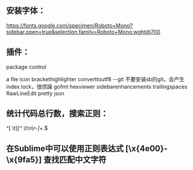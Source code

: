 ## 安装字体：
https://fonts.google.com/specimen/Roboto+Mono?sidebar.open=true&selection.family=Roboto+Mono:wght@700

## 插件：
package control

a file icon
brackethighlighter
converttoutf8
--git 不要安装sb的git，会产生 index.lock，很烦躁
gofmt
hexviewer
sidebarenhancements
trailingspaces
RawLineEdit
pretty json

## 统计代码总行数，搜索正则：
^[ \t]*[^ \t\n\r-]+.*$

## 在Sublime中可以使用正则表达式 [\x{4e00}-\x{9fa5}] 查找匹配中文字符
